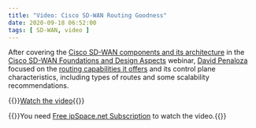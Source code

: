 ```yaml
---
title: "Video: Cisco SD-WAN Routing Goodness"
date: 2020-09-18 06:52:00
tags: [ SD-WAN, video ]
---
```

After covering the [Cisco SD-WAN components and its architecture](https://my.ipspace.net/bin/get/CiscoSDWAN/3%20-%20Solution%20Architecture%20and%20Components.mp4?doccode=CiscoSDWAN) in the [Cisco SD-WAN Foundations and Design Aspects](https://www.ipspace.net/Cisco_SD-WAN_Foundations_and_Design_Aspects) webinar, [David Penaloza](https://www.ipspace.net/Author:David_Pe%C3%B1aloza_Seijas) focused on the [routing capabilities it offers](https://my.ipspace.net/bin/get/CiscoSDWAN/4%20-%20Routing%20Goodness.mp4?doccode=CiscoSDWAN) and its control plane characteristics, including types of routes and some scalability recommendations.

{{<jump>}}[Watch the video](https://my.ipspace.net/bin/get/CiscoSDWAN/4%20-%20Routing%20Goodness.mp4?doccode=CiscoSDWAN){{</jump>}}

{{<note info>}}You need [Free ipSpace.net Subscription](https://www.ipspace.net/Subscription/Free) to watch the video.{{</note>}}

